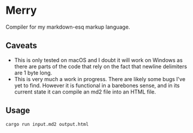 # Merry
Compiler for my markdown-esq markup language.

## Caveats
- This is only tested on macOS and I doubt it will work on Windows as there
  are parts of the code that rely on the fact that newline delimiters are 1 byte
  long. 
- This is very much a work in progress. There are likely some bugs I've yet to find.
  However it is functional in a barebones sense, and in its current state it can compile
  an md2 file into an HTML file.

## Usage
```
cargo run input.md2 output.html
```
